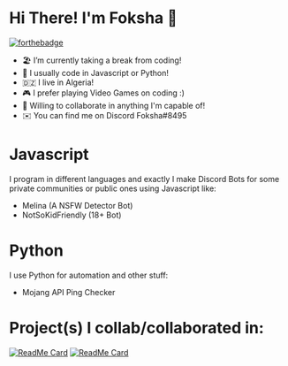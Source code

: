 # Hi There! I'm Foksha 👋

[![forthebadge](https://forthebadge.com/images/badges/ctrl-c-ctrl-v.svg)](https://forthebadge.com)


- 🏖️ I’m currently taking a break from coding!
- 🌱 I usually code in Javascript or Python!
- 🇩🇿 I live in Algeria!
- 🎮 I prefer playing Video Games on coding :)
- 📱 Willing to collaborate in anything I'm capable of!
- ✉️ You can find me on Discord Foksha#8495

# Javascript

I program in different languages and exactly I make Discord Bots for some private communities or public ones using Javascript like:
- Melina (A NSFW Detector Bot)
- NotSoKidFriendly (18+ Bot)

# Python

I use Python for automation and other stuff:
- Mojang API Ping Checker

# Project(s) I collab/collaborated in:
[![ReadMe Card](https://github-readme-stats.vercel.app/api/pin/?username=Melonai&repo=rust-nitro-sniper&theme=dark&)](https://github.com/Melonai/rust-nitro-sniper)
[![ReadMe Card](https://github-readme-stats.vercel.app/api/pin/?username=TentroBot&repo=Tentro&theme=dark&)](https://github.com/TentroBot/Tentro)
